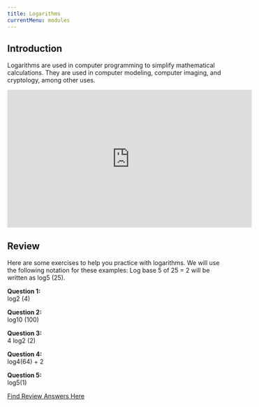 ```yaml
---
title: Logarithms
currentMenu: modules
---
```


## Introduction  

Logarithms are used in computer programming to simplify mathematical calculations. They are used in computer modeling, computer imaging, and cryptology, among other uses. 

<div class="youtube-wrapper"><iframe width="560" height="315" src="https://www.youtube.com/embed/mQTWzLpCcW0?list=PL238F98B2C6422A95" frameborder="0" allowfullscreen></iframe></div>

## Review  
Here are some exercises to help you practice with logarithms. We will use the following notation for these examples: Log base 5 of 25 = 2 will be written as log5 (25).  

**Question 1:**  
log2 (4)  

**Question 2:**  
log10 (100)  

**Question 3:**  
4 log2 (2)  

**Question 4:**  
log4(64) + 2  

**Question 5:**  
log5(1)  

[Find Review Answers Here](../../ANSWERS.md)